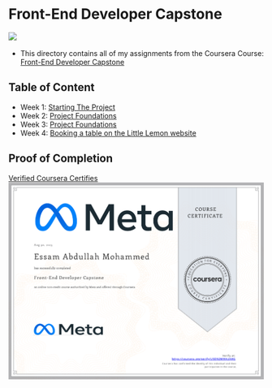 # Front-End Developer Capstone

<img src="../logo.avif">

- This directory contains all of my assignments from the Coursera Course: [Front-End Developer Capstone](https://www.coursera.org/learn/meta-front-end-developer-capstone)

## Table of Content

  - Week 1: [Starting The Project](https://github.com/x39OME/Meta-Front-End-Developer-Professional-Certificate/tree/main/8%20-%20Front-End%20Developer%20Capstone/Week%201%20-%20Starting%20the%20project)
  - Week 2: [Project Foundations](https://github.com/x39OME/Meta-Front-End-Developer-Professional-Certificate/tree/main/8%20-%20Front-End%20Developer%20Capstone/Week%202%20-%20Project%20foundations)
  - Week 3: [Project Foundations](https://github.com/x39OME/Meta-Front-End-Developer-Professional-Certificate/tree/main/8%20-%20Front-End%20Developer%20Capstone/Week%203%20-%20Project%20functionality)
  - Week 4: [Booking a table on the Little Lemon website](https://github.com/x39OME/Meta-Front-End-Developer-Professional-Certificate/tree/main/8%20-%20Front-End%20Developer%20Capstone/Week%204%20-%20Assignment%20Booking%20a%20table%20on%20the%20Little%20Lemon%20website)

## Proof of Completion

<a href="https://www.coursera.org/account/accomplishments/verify/U5DN2MMAUAKG"> Verified Coursera Certifies</a>
<img src="./certificate.png" alt="certificate">
